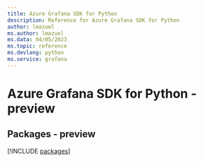 ```yaml
---
title: Azure Grafana SDK for Python
description: Reference for Azure Grafana SDK for Python
author: lmazuel
ms.author: lmazuel
ms.data: 04/05/2023
ms.topic: reference
ms.devlang: python
ms.service: grafana
---
```

# Azure Grafana SDK for Python - preview
## Packages - preview
[!INCLUDE [packages](grafana-index.md)]